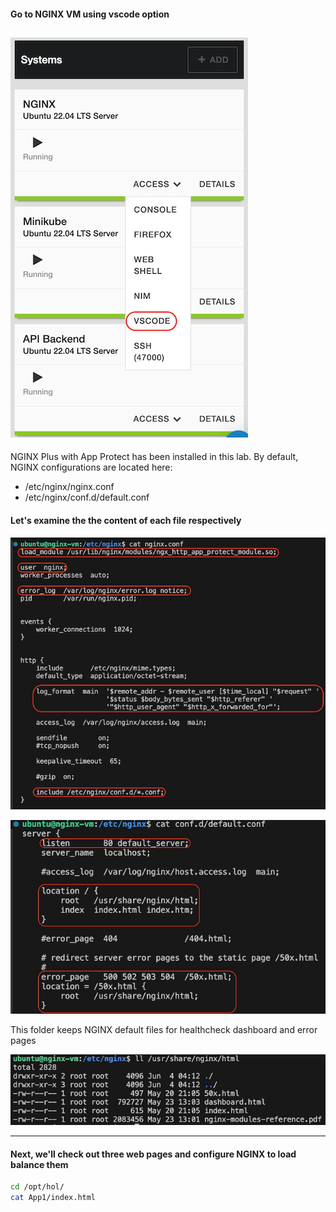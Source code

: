 #### Go to NGINX VM using vscode option

![vscode access](media/vscode_access.png)
---
NGINX Plus with App Protect has been installed in this lab. By default, NGINX configurations are located here:
- /etc/nginx/nginx.conf
- /etc/nginx/conf.d/default.conf

#### Let's examine the the content of each file respectively

![nginx conf](media/nginx_conf.png)

![default conf](media/default_conf.png)

This folder keeps NGINX default files for healthcheck dashboard and error pages

![usr share nginx html](media/usr_share_nginx_html.png)

---
#### Next, we'll check out three web pages and configure NGINX to load balance them
```bash
cd /opt/hol/
cat App1/index.html
```
